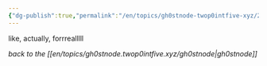 ```yaml
---
{"dg-publish":true,"permalink":"/en/topics/gh0stnode-twop0intfive-xyz/2024-10-01-actual-posts-incoming/","title":"ACTUAL POSTS INCOMING","created":"2024-10-13T16:31:20.000-04:00","updated":"2024-10-13T16:38:36.000-04:00"}
---
```



like, actually, forrrealllll




*back to the [[en/topics/gh0stnode.twop0intfive.xyz/gh0stnode\|gh0stnode]]*